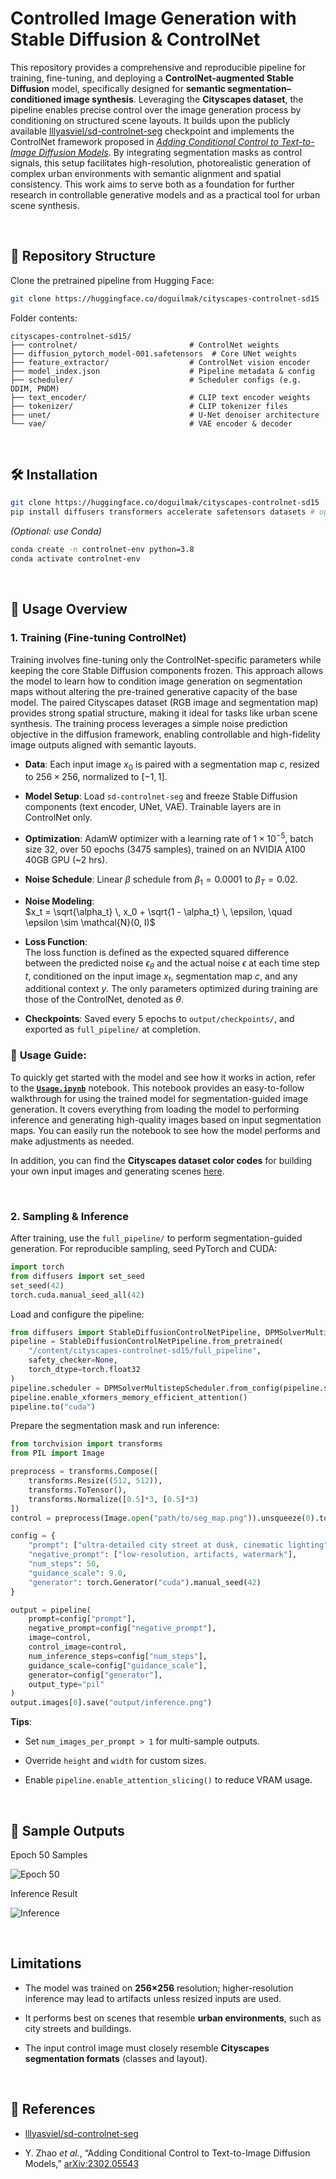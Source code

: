 
# Controlled Image Generation with Stable Diffusion & ControlNet

This repository provides a comprehensive and reproducible pipeline for training, fine-tuning, and deploying a **ControlNet-augmented Stable Diffusion** model, specifically designed for **semantic segmentation–conditioned image synthesis**. Leveraging the **Cityscapes dataset**, the pipeline enables precise control over the image generation process by conditioning on structured scene layouts. It builds upon the publicly available [lllyasviel/sd-controlnet-seg](https://huggingface.co/lllyasviel/sd-controlnet-seg) checkpoint and implements the ControlNet framework proposed in [*Adding Conditional Control to Text-to-Image Diffusion Models*](https://arxiv.org/abs/2302.05543). By integrating segmentation masks as control signals, this setup facilitates high-resolution, photorealistic generation of complex urban environments with semantic alignment and spatial consistency. This work aims to serve both as a foundation for further research in controllable generative models and as a practical tool for urban scene synthesis.

<br>

## 📂 Repository Structure

Clone the pretrained pipeline from Hugging Face:

```bash
git clone https://huggingface.co/doguilmak/cityscapes-controlnet-sd15
```

Folder contents:

```
cityscapes-controlnet-sd15/
├── controlnet/                         # ControlNet weights
├── diffusion_pytorch_model-001.safetensors  # Core UNet weights
├── feature_extractor/                  # ControlNet vision encoder
├── model_index.json                    # Pipeline metadata & config
├── scheduler/                          # Scheduler configs (e.g. DDIM, PNDM)
├── text_encoder/                       # CLIP text encoder weights
├── tokenizer/                          # CLIP tokenizer files
├── unet/                               # U-Net denoiser architecture
└── vae/                                # VAE encoder & decoder

```

<br>

## 🛠️ Installation

```bash
git clone https://huggingface.co/doguilmak/cityscapes-controlnet-sd15
pip install diffusers transformers accelerate safetensors datasets # optional
```

_(Optional: use Conda)_

```bash
conda create -n controlnet-env python=3.8
conda activate controlnet-env

```

<br>

## 🚀 Usage Overview

### 1. Training (Fine-tuning ControlNet)

Training involves fine-tuning only the ControlNet-specific parameters while keeping the core Stable Diffusion components frozen. This approach allows the model to learn how to condition image generation on segmentation maps without altering the pre-trained generative capacity of the base model. The paired Cityscapes dataset (RGB image and segmentation map) provides strong spatial structure, making it ideal for tasks like urban scene synthesis. The training process leverages a simple noise prediction objective in the diffusion framework, enabling controllable and high-fidelity image outputs aligned with semantic layouts.

-   **Data**: Each input image $x_0$ is paired with a segmentation map $c$, resized to $256\times256$, normalized to $[-1, 1]$.
    
-   **Model Setup**: Load `sd-controlnet-seg` and freeze Stable Diffusion components (text encoder, UNet, VAE). Trainable layers are in ControlNet only.
    
- **Optimization**: AdamW optimizer with a learning rate of $1 \times 10^{-5}$, batch size 32, over 50 epochs (3475 samples), trained on an NVIDIA A100 40GB GPU (~2 hrs).
    
- **Noise Schedule**: Linear $\beta$ schedule from $\beta_1 = 0.0001$ to $\beta_T = 0.02$.
    
- **Noise Modeling**:  
  $x_t = \sqrt{\alpha_t} \, x_0 + \sqrt{1 - \alpha_t} \, \epsilon, \quad \epsilon \sim \mathcal{N}(0, I)$
     
- **Loss Function**:  
  The loss function is defined as the expected squared difference between the predicted noise $\epsilon_\theta$ and the actual noise $\epsilon$ at each time step $t$, conditioned on the input image $x_t$, segmentation map $c$, and any additional context $y$. The only parameters optimized during training are those of the ControlNet, denoted as $\theta$.
  
-   **Checkpoints**: Saved every 5 epochs to `output/checkpoints/`, and exported as `full_pipeline/` at completion.

### 📄 **Usage Guide**:  
To quickly get started with the model and see how it works in action, refer to the [**`Usage.ipynb`**](/usage/Usage.ipynb) notebook. This notebook provides an easy-to-follow walkthrough for using the trained model for segmentation-guided image generation. It covers everything from loading the model to performing inference and generating high-quality images based on input segmentation maps. You can easily run the notebook to see how the model performs and make adjustments as needed.

In addition, you can find the **Cityscapes dataset color codes** for building your own input images and generating scenes [here](https://docs.cvat.ai/docs/manual/advanced/formats/format-cityscapes/).

<br>

### 2. Sampling & Inference

After training, use the `full_pipeline/` to perform segmentation-guided generation. For reproducible sampling, seed PyTorch and CUDA:

```python
import torch
from diffusers import set_seed
set_seed(42)
torch.cuda.manual_seed_all(42)
```

Load and configure the pipeline:

```python
from diffusers import StableDiffusionControlNetPipeline, DPMSolverMultistepScheduler
pipeline = StableDiffusionControlNetPipeline.from_pretrained(
    "/content/cityscapes-controlnet-sd15/full_pipeline",
    safety_checker=None,
    torch_dtype=torch.float32
)
pipeline.scheduler = DPMSolverMultistepScheduler.from_config(pipeline.scheduler.config)
pipeline.enable_xformers_memory_efficient_attention()
pipeline.to("cuda")
```

Prepare the segmentation mask and run inference:

```python
from torchvision import transforms
from PIL import Image

preprocess = transforms.Compose([
    transforms.Resize((512, 512)),
    transforms.ToTensor(),
    transforms.Normalize([0.5]*3, [0.5]*3)
])
control = preprocess(Image.open("path/to/seg_map.png")).unsqueeze(0).to("cuda")

config = {
    "prompt": ["ultra-detailed city street at dusk, cinematic lighting"],
    "negative_prompt": ["low-resolution, artifacts, watermark"],
    "num_steps": 50,
    "guidance_scale": 9.0,
    "generator": torch.Generator("cuda").manual_seed(42)
}

output = pipeline(
    prompt=config["prompt"],
    negative_prompt=config["negative_prompt"],
    image=control,
    control_image=control,
    num_inference_steps=config["num_steps"],
    guidance_scale=config["guidance_scale"],
    generator=config["generator"],
    output_type="pil"
)
output.images[0].save("output/inference.png")
```

**Tips**:

-   Set `num_images_per_prompt > 1` for multi-sample outputs.
    
-   Override `height` and `width` for custom sizes.
    
-   Enable `pipeline.enable_attention_slicing()` to reduce VRAM usage.

<br>

## 📸 Sample Outputs

Epoch 50 Samples

![Epoch 50](/samples/samples_50.png)

Inference Result

![Inference](/usage/inference.png)

<br>

## Limitations

-   The model was trained on **256×256** resolution; higher-resolution inference may lead to artifacts unless resized inputs are used.
    
-   It performs best on scenes that resemble **urban environments**, such as city streets and buildings.
    
-   The input control image must closely resemble **Cityscapes segmentation formats** (classes and layout).

<br>

## 📖 References

-   [lllyasviel/sd-controlnet-seg](https://huggingface.co/lllyasviel/sd-controlnet-seg)
    
-   Y. Zhao _et al._, “Adding Conditional Control to Text-to-Image Diffusion Models,” [arXiv:2302.05543](https://arxiv.org/abs/2302.05543)
